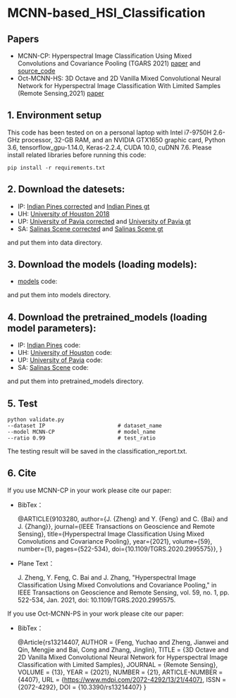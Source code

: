 # MCNN-based_HSI_Classification
## Papers
* MCNN-CP: Hyperspectral Image Classification Using Mixed Convolutions and Covariance Pooling (TGARS 2021) [paper](https://ieeexplore.ieee.org/document/9103280/) and [source_code](https://github.com/ZhengJianwei2/MCNN-based_HSI_Classification/blob/master/MCNN-CP-Source-code.ipynb)
* Oct-MCNN-HS: 3D Octave and 2D Vanilla Mixed Convolutional Neural Network for Hyperspectral Image Classification With Limited Samples (Remote Sensing,2021)  [paper](https://www.mdpi.com/2072-4292/13/21/4407/htm)

## 1. Environment setup
This code has been tested on on a personal laptop with Intel i7-9750H 2.6-GHz processor, 32-GB RAM, and an NVIDIA GTX1650 graphic card, Python 3.6, tensorflow_gpu-1.14.0, Keras-2.2.4, CUDA 10.0, cuDNN 7.6. Please install related libraries before running this code:

    pip install -r requirements.txt

## 2. Download the datesets:
* IP:
[Indian Pines corrected](http://www.ehu.eus/ccwintco/uploads/6/67/Indian_pines_corrected.mat) and
    [Indian Pines gt](http://www.ehu.eus/ccwintco/uploads/c/c4/Indian_pines_gt.mat)
* UH:
[University of Houston 2018](https://hyperspectral.ee.uh.edu/?page_id=1075)
* UP:
[University of Pavia corrected](http://www.ehu.eus/ccwintco/uploads/e/ee/PaviaU.mat) and
    [University of Pavia gt](http://www.ehu.eus/ccwintco/uploads/5/50/PaviaU_gt.mat)
* SA:
[Salinas Scene corrected](http://www.ehu.eus/ccwintco/uploads/a/a3/Salinas_corrected.mat) and
    [Salinas Scene gt](http://www.ehu.eus/ccwintco/uploads/f/fa/Salinas_gt.mat)

and put them into data directory.

## 3. Download the models (loading models):

* [models]() code: 

and put them into models directory.

## 4. Download the pretrained_models (loading model parameters):
* IP:
[Indian Pines]() code: 
* UH:
[University of Houston]() code: 
* UP:
[University of Pavia]() code: 
* SA:
[Salinas Scene]() code: 

and put them into pretrained_models directory.

## 5. Test

    python validate.py                
	--dataset IP                       # dataset_name
	--model MCNN-CP                    # model_name
	--ratio 0.99                       # test_ratio
           
The testing result will be saved in the classification_report.txt.

## 6. Cite
If you use MCNN-CP in your work please cite our paper:
* BibTex：


    @ARTICLE{9103280,
      author={J. {Zheng} and Y. {Feng} and C. {Bai} and J. {Zhang}},
      journal={IEEE Transactions on Geoscience and Remote Sensing}, 
      title={Hyperspectral Image Classification Using Mixed Convolutions and Covariance Pooling}, 
      year={2021},
      volume={59},
      number={1},
      pages={522-534},
      doi={10.1109/TGRS.2020.2995575}},
    }

* Plane Text：
	
    J. Zheng, Y. Feng, C. Bai and J. Zhang, "Hyperspectral Image Classification Using Mixed Convolutions and Covariance Pooling," in IEEE Transactions on Geoscience and Remote Sensing, vol. 59, no. 1, pp. 522-534, Jan. 2021, doi: 10.1109/TGRS.2020.2995575.
    
    
If you use Oct-MCNN-PS in your work please cite our paper:
* BibTex：


    @Article{rs13214407,
      AUTHOR = {Feng, Yuchao and Zheng, Jianwei and Qin, Mengjie and Bai, Cong and Zhang, Jinglin},
      TITLE = {3D Octave and 2D Vanilla Mixed Convolutional Neural Network for Hyperspectral Image Classification with Limited Samples},
      JOURNAL = {Remote Sensing},
      VOLUME = {13},
      YEAR = {2021},
      NUMBER = {21},
      ARTICLE-NUMBER = {4407},
      URL = {https://www.mdpi.com/2072-4292/13/21/4407},
      ISSN = {2072-4292},
      DOI = {10.3390/rs13214407}
    }

